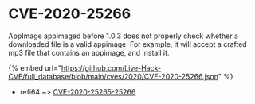 # CVE-2020-25266

AppImage appimaged before 1.0.3 does not properly check whether a downloaded file is a valid appimage. For example, it will accept a crafted mp3 file that contains an appimage, and install it.

{% embed url="https://github.com/Live-Hack-CVE/full_database/blob/main/cves/2020/CVE-2020-25266.json" %}


* refi64 ~> [CVE-2020-25265-25266](https://zeste.alice-snow.ru/2020/database/cve-2020-25266/cve-2020-25265-25266-refi64)
